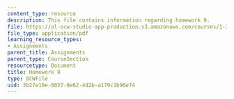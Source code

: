 ```yaml
---
content_type: resource
description: This file contains information regarding homework 9.
file: https://ol-ocw-studio-app-production.s3.amazonaws.com/courses/1-264j-database-internet-and-systems-integration-technologies-fall-2013/3b27e10e80379e624d2ba179c1b96e74_MIT1_264JF13_HW9.pdf
file_type: application/pdf
learning_resource_types:
- Assignments
parent_title: Assignments
parent_type: CourseSection
resourcetype: Document
title: Homework 9
type: OCWFile
uid: 3b27e10e-8037-9e62-4d2b-a179c1b96e74
---
```

